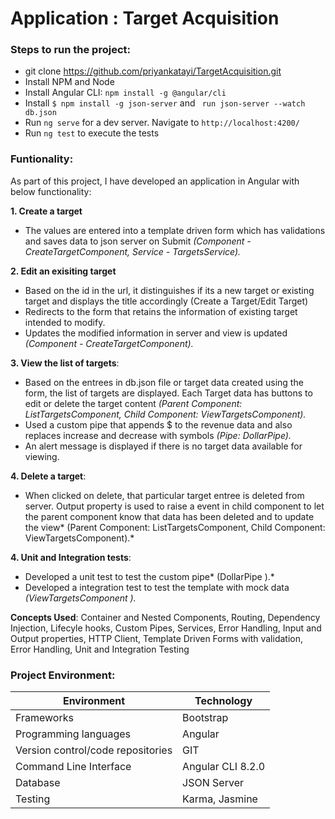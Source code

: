 # Application : Target Acquisition

### Steps to run the project:
- git clone https://github.com/priyankatayi/TargetAcquisition.git
- Install NPM and Node
- Install Angular CLI: `npm install -g @angular/cli`
- Install `$ npm install -g json-server` and ` run json-server --watch db.json`
- Run `ng serve` for a dev server. Navigate to `http://localhost:4200/`
- Run `ng test` to execute the tests

### Funtionality:

As part of this project, I have developed an application in Angular with below functionality:

**1. Create a target**
- The values are entered into a template driven form which has validations 		and saves data to json server on Submit *(Component - CreateTargetComponent,  Service - TargetsService).*

**2. Edit an exisiting target**
-  Based on the id in the url, it distinguishes if its a new target or existing target and displays the title accordingly (Create a Target/Edit Target)
- Redirects to the form that retains the information of existing target intended to modify.
- Updates the modified information in server and view is updated *(Component - CreateTargetComponent).*

**3. View the list of targets**:
- Based on the entrees in db.json file or target data created using the form, the list of targets are displayed. Each Target data has buttons to edit or delete the target content *(Parent Component: ListTargetsComponent, Child Component: ViewTargetsComponent).*
- Used a custom pipe that appends $ to the revenue data and also replaces increase and decrease with symbols *(Pipe: DollarPipe).*
- An alert message is displayed if there is no target data available for viewing.

**4. Delete a target**:
- When clicked on delete, that particular target entree is deleted from server. Output property is used to raise a event in child component to let the parent component know that data has been deleted and to update the view* (Parent Component: ListTargetsComponent, Child Component: ViewTargetsComponent).*

**4. Unit and Integration tests**:
- Developed a unit test to test the custom pipe* (DollarPipe ).*
- Developed a integration test to test the template with mock data 
*(ViewTargetsComponent ).*

**Concepts Used**: Container and Nested Components, Routing, Dependency Injection, Lifecyle hooks, Custom Pipes, Services, Error Handling, Input and Output properties, HTTP Client, Template Driven Forms with validation, Error Handling, Unit and Integration Testing

### Project Environment:
Environment | Technology
------------ | -------------
Frameworks | Bootstrap
Programming languages | Angular
Version control/code repositories | GIT
Command Line Interface | Angular CLI 8.2.0
Database| JSON Server
Testing| Karma, Jasmine
